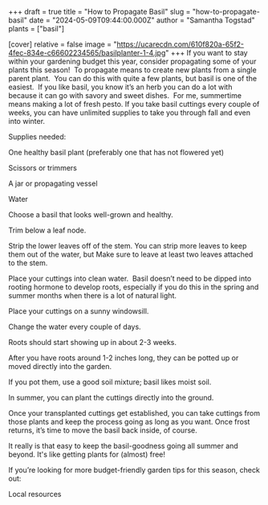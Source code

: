 +++
draft = true
title = "How to Propagate Basil"
slug = "how-to-propagate-basil"
date = "2024-05-09T09:44:00.000Z"
author = "Samantha Togstad"
plants = ["basil"]

[cover]
relative = false
image = "https://ucarecdn.com/610f820a-65f2-4fec-834e-c66602234565/basilplanter-1-4.jpg"
+++
If you want to stay within your gardening budget this year, consider propagating some of your plants this season!  To propagate means to create new plants from a single parent plant.  You can do this with quite a few plants, but basil is one of the easiest.  If you like basil, you know it’s an herb you can do a lot with because it can go with savory and sweet dishes.  For me, summertime means making a lot of fresh pesto. If you take basil cuttings every couple of weeks, you can have unlimited supplies to take you through fall and even into winter. 



Supplies needed:



One healthy basil plant (preferably one that has not flowered yet)



Scissors or trimmers



A jar or propagating vessel



Water



Choose a basil that looks well-grown and healthy.  



Trim below a leaf node.



Strip the lower leaves off of the stem. You can strip more leaves to keep them out of the water, but Make sure to leave at least two leaves attached to the stem. 



Place your cuttings into clean water.  Basil doesn’t need to be dipped into rooting hormone to develop roots, especially if you do this in the spring and summer months when there is a lot of natural light.  



Place your cuttings on a sunny windowsill. 



Change the water every couple of days.



Roots should start showing up in about 2-3 weeks. 



After you have roots around 1-2 inches long, they can be potted up or moved directly into the garden. 



If you pot them, use a good soil mixture; basil likes moist soil.



In summer, you can plant the cuttings directly into the ground. 

Once your transplanted cuttings get established, you can take cuttings from those plants and keep the process going as long as you want. Once frost returns, it’s time to move the basil back inside, of course. 

It really is that easy to keep the basil-goodness going all summer and beyond.  It's like getting plants for (almost) free! 





If you’re looking for more budget-friendly garden tips for this season, check out: 



Local resources
